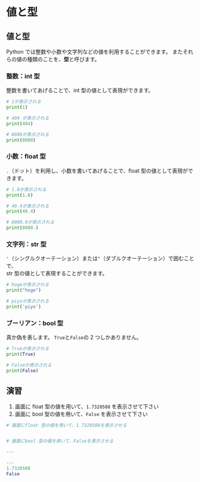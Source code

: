 # 値と型

## 値と型

Python では整数や小数や文字列などの値を利用することができます。
またそれらの値の種類のことを、**型**と呼びます。

### 整数：int 型

整数を書いてあげることで、int 型の値として表現ができます。

```py
# 1が表示される
print(1)

# 404 が表示される
print(404)

# 8080が表示される
print(8080)
```

### 小数：float 型

`.`（ドット）を利用し、小数を書いてあげることで、float 型の値として表現ができます。

```py
# 1.0が表示される
print(1.0)

# 40.4が表示される
print(40.4)

# 8080.0が表示される
print(8080.)
```

### 文字列：str 型

`'`（シングルクオーテーション）または`"`（ダブルクオーテーション）で囲むことで、  
str 型の値として表現することができます。

```py
# hogeが表示される
print("hoge")

# piyoが表示される
print('piyo')
```

### ブーリアン：bool 型

真か偽を表します。
`True`と`False`の 2 つしかありません。

```py
# Trueが表示される
print(True)

# Falseが表示される
print(False)
```

## 演習

1. 画面に float 型の値を用いて、`1.7320508` を表示させて下さい
2. 画面に bool 型の値を用いて、`False` を表示させて下さい

```py
# 画面にfloat 型の値を用いて、1.7320508を表示させる


# 画面にbool 型の値を用いて、Falseを表示させる

---

---
1.7320508
False
```
